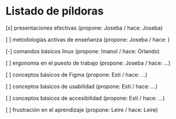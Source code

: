 # Listado de píldoras

[x] presentaciones efectivas (propone: Joseba / hace: Joseba)

[ ] metodologías activas de enseñanza (propone: Joseba / hace: )

[-] comandos básicos linux (propone: Imanol / hace: Orlando)

[ ] ergonomía en el puesto de trabajo (propone: Joseba / hace: ...)

[ ] conceptos básicos de Figma (propone: Esti / hace: ...)

[ ] conceptos básicos de usabilidad (propone: Esti / hace: ...)

[ ] conceptos básicos de accesibilidad (propone: Esti / hace: ...)

[ ] frustración en el aprendizaje (propone: Leire / hace: Leire)
